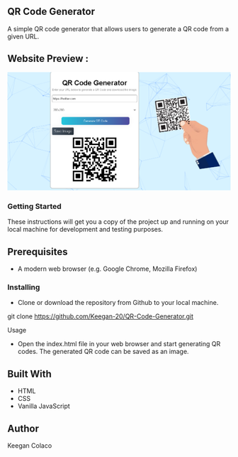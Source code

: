 ## QR Code Generator
A simple QR code generator that allows users to generate a QR code from a given URL.

## Website Preview :
![website preview](./images/Qr%20code%20generator%20preview.PNG)

### Getting Started
These instructions will get you a copy of the project up and running on your local machine for development and testing purposes.

## Prerequisites
* A modern web browser (e.g. Google Chrome, Mozilla Firefox)

### Installing
* Clone or download the repository from Github to your local machine.

git clone https://github.com/Keegan-20/QR-Code-Generator.git

Usage
* Open the index.html file in your web browser and start generating QR codes. The generated QR code can be saved as an image.

## Built With
* HTML
* CSS
* Vanilla JavaScript

## Author
Keegan Colaco

